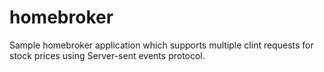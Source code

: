 # homebroker
Sample homebroker application which supports multiple clint requests for stock prices using Server-sent events protocol.
